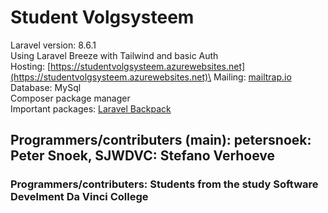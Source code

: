 # Student Volgsysteem
Laravel version: 8.6.1\
Using Laravel Breeze with Tailwind and basic Auth\
Hosting: [https://studentvolgsysteem.azurewebsites.net](https://studentvolgsysteem.azurewebsites.net)\
Mailing: [mailtrap.io](mailtrap.io)\
Database: MySql\
Composer package manager \
Important packages:  [Laravel Backpack](https://backpackforlaravel.com)

## Programmers/contributers (main): petersnoek: Peter Snoek, SJWDVC: Stefano Verhoeve
### Programmers/contributers: Students from the study Software Develment Da Vinci College


